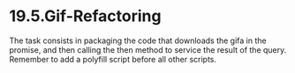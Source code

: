 # 19.5.Gif-Refactoring
 The task consists in packaging the code that downloads the gifa in the promise, and then calling the then method to service the result of the query. Remember to add a polyfill script before all other scripts.
